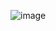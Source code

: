 ![image](https://user-images.githubusercontent.com/66035321/138336757-c56a8db6-bb1e-4e62-9bce-dc63e9392b33.png)

